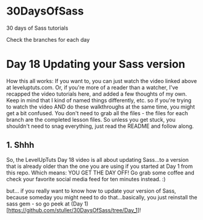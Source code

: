 30DaysOfSass
============

30 days of Sass tutorials

Check the branches for each day

# Day 18 Updating your Sass version
How this all works:  If you want to, you can just watch the video linked above at leveluptuts.com. Or, if you're more of a reader than a watcher, I've recapped the video tutorials here, and added a few thoughts of my own. Keep in mind that I kind of named things differently, etc. so if you're trying to watch the video AND do these walkthroughs at the same time, you might get a bit confused. You don't need to grab all the files - the files for each branch are the completed lesson files. So unless you get stuck, you shouldn't need to snag everything, just read the README and follow along.

## 1. Shhh

So, the LevelUpTuts Day 18 video is all about updating Sass...to a version that is already older than the one you are using if you started at Day 1 from this repo. 
Which means:  YOU GET THE DAY OFF! Go grab some coffee and check your favorite social media feed for ten minutes instead. :)

but... if you really want to know how to update your version of Sass, because someday you might need to do that...basically, you just reinstall the sass gem - so go peek at (Day 1)[https://github.com/stuller/30DaysOfSass/tree/Day_1]!
